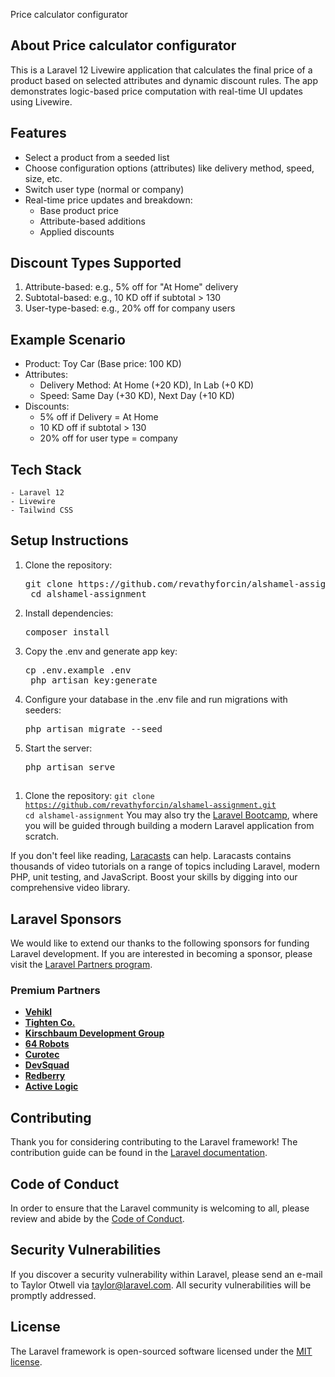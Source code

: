 Price calculator configurator

## About Price calculator configurator
<p>This is a Laravel 12 Livewire application that calculates the final price of a product based on selected attributes and dynamic discount rules. The app demonstrates logic-based price computation with real-time UI updates using Livewire.</p>


## Features
* Select a product from a seeded list
* Choose configuration options (attributes) like delivery method, speed, size, etc.
* Switch user type (normal or company)
* Real-time price updates and breakdown:
    * Base product price
    * Attribute-based additions
    * Applied discounts


## Discount Types Supported
1. Attribute-based: e.g., 5% off for "At Home" delivery
2. Subtotal-based: e.g., 10 KD off if subtotal > 130
3. User-type-based: e.g., 20% off for company users


## Example Scenario
* Product: Toy Car (Base price: 100 KD)
* Attributes:
    - Delivery Method: At Home (+20 KD), In Lab (+0 KD)
    - Speed: Same Day (+30 KD), Next Day (+10 KD)
* Discounts:
    - 5% off if Delivery = At Home
    - 10 KD off if subtotal > 130
    - 20% off for user type = company

## Tech Stack
    - Laravel 12
    - Livewire
    - Tailwind CSS


## Setup Instructions
1. Clone the repository:
    <pre>git clone https://github.com/revathyforcin/alshamel-assignment.git
    cd alshamel-assignment</pre>
2. Install dependencies:
    <pre>composer install</pre>
3. Copy the .env and generate app key:
    <pre>cp .env.example .env
    php artisan key:generate</pre>
4. Configure your database in the .env file and run migrations with seeders:
    <pre>php artisan migrate --seed</pre>
5. Start the server:
    <pre>php artisan serve</pre>

## 

1. Clone the repository:
<code>git clone https://github.com/revathyforcin/alshamel-assignment.git
cd alshamel-assignment</code>
You may also try the [Laravel Bootcamp](https://bootcamp.laravel.com), where you will be guided through building a modern Laravel application from scratch.

If you don't feel like reading, [Laracasts](https://laracasts.com) can help. Laracasts contains thousands of video tutorials on a range of topics including Laravel, modern PHP, unit testing, and JavaScript. Boost your skills by digging into our comprehensive video library.

## Laravel Sponsors

We would like to extend our thanks to the following sponsors for funding Laravel development. If you are interested in becoming a sponsor, please visit the [Laravel Partners program](https://partners.laravel.com).

### Premium Partners

- **[Vehikl](https://vehikl.com)**
- **[Tighten Co.](https://tighten.co)**
- **[Kirschbaum Development Group](https://kirschbaumdevelopment.com)**
- **[64 Robots](https://64robots.com)**
- **[Curotec](https://www.curotec.com/services/technologies/laravel)**
- **[DevSquad](https://devsquad.com/hire-laravel-developers)**
- **[Redberry](https://redberry.international/laravel-development)**
- **[Active Logic](https://activelogic.com)**

## Contributing

Thank you for considering contributing to the Laravel framework! The contribution guide can be found in the [Laravel documentation](https://laravel.com/docs/contributions).

## Code of Conduct

In order to ensure that the Laravel community is welcoming to all, please review and abide by the [Code of Conduct](https://laravel.com/docs/contributions#code-of-conduct).

## Security Vulnerabilities

If you discover a security vulnerability within Laravel, please send an e-mail to Taylor Otwell via [taylor@laravel.com](mailto:taylor@laravel.com). All security vulnerabilities will be promptly addressed.

## License

The Laravel framework is open-sourced software licensed under the [MIT license](https://opensource.org/licenses/MIT).
